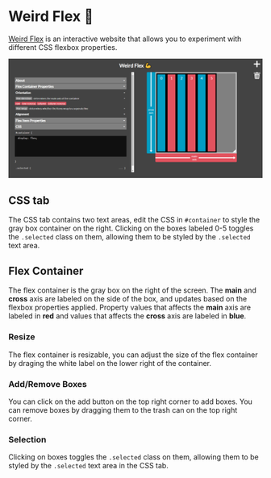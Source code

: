 # Weird Flex :muscle:
[Weird Flex](https://spectralharp.github.io/weird-flex/) is an interactive website that allows you to experiment with different CSS flexbox properties.

![Weird Flex Screenshot](/image/screenshot.png)

## CSS tab
The CSS tab contains two text areas, edit the CSS in `#container` to style the gray box container on the right. Clicking on the boxes labeled 0-5 toggles the `.selected` class on them, allowing them to be styled by the `.selected` text area.

## Flex Container
The flex container is the gray box on the right of the screen. The **main** and **cross** axis are labeled on the side of the box, and updates based on the flexbox properties applied. Property values that affects the **main** axis are labeled in **red** and values that affects the **cross** axis are labeled in **blue**.
          
### Resize
The flex container is resizable, you can adjust the size of the flex container by draging the white label on the lower right of the container.

### Add/Remove Boxes
You can click on the add button on the top right corner to add boxes. You can remove boxes by dragging them to the trash can on the top right corner.
          
### Selection
Clicking on boxes toggles the `.selected` class on them, allowing them to be styled by the `.selected` text area in the CSS tab.
